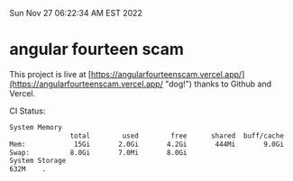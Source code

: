 Sun Nov 27 06:22:34 AM EST 2022

# angular fourteen scam


This project is live at [https://angularfourteenscam.vercel.app/](https://angularfourteenscam.vercel.app/ "dog!") thanks to Github and Vercel.

CI Status: 

```bash
System Memory
               total        used        free      shared  buff/cache   available
Mem:            15Gi       2.0Gi       4.2Gi       444Mi       9.0Gi        12Gi
Swap:          8.0Gi       7.0Mi       8.0Gi
System Storage
632M	.
```
